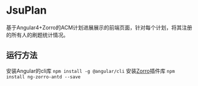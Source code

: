 # JsuPlan

基于Angular4+Zorro的ACM计划进展展示的前端页面，针对每个计划，将其注册的所有人的刷题统计情况。

## 运行方法
安装Angular的cli库
 `npm install -g @angular/cli`
安装[Zorro](https://ng.ant.design/docs/getting-started/zh "点击进入Zorro教程")插件库
 `npm install ng-zorro-antd --save`

## 
